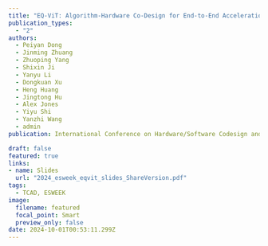 ```yaml
---
title: "EQ-ViT: Algorithm-Hardware Co-Design for End-to-End Acceleration of Real-Time Vision Transformer Inference on Versal ACAP Architecture (🔥📣New Paper & Project🔥📣! )"
publication_types:
  - "2"
authors:
  - Peiyan Dong
  - Jinming Zhuang
  - Zhuoping Yang
  - Shixin Ji
  - Yanyu Li
  - Dongkuan Xu
  - Heng Huang
  - Jingtong Hu
  - Alex Jones
  - Yiyu Shi
  - Yanzhi Wang
  - admin
publication: International Conference on Hardware/Software Codesign and System Synthesis (CODES+ISSS) in conjunction with (ESWEEK), RALEIGH, NC, USA, Sept. 29-Oct. 4, 2024. Also appears as part of the ESWEEK-TCAD Special Issue, IEEE Transactions on Computer-Aided Design of Integrated Circuits and Systems (IEEE TCAD) 

draft: false
featured: true
links:
- name: Slides
  url: "2024_esweek_eqvit_slides_ShareVersion.pdf"
tags:
  - TCAD, ESWEEK
image:
  filename: featured
  focal_point: Smart
  preview_only: false
date: 2024-10-01T00:53:11.299Z
---
```

